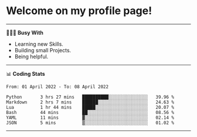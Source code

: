 # Welcome on my profile page!
<!-- print(("dralla"[::-1]+"s").capitalize()) -->

---
👨🏻‍💻 **Busy With**
* Learning new Skills.
* Building small Projects.
* Being helpful.

---
📊 **Coding Stats**
<!--START_SECTION:waka-->

```text
From: 01 April 2022 - To: 08 April 2022

Python       3 hrs 27 mins   ██████████░░░░░░░░░░░░░░░   39.96 %
Markdown     2 hrs 7 mins    ██████░░░░░░░░░░░░░░░░░░░   24.63 %
Lua          1 hr 44 mins    █████░░░░░░░░░░░░░░░░░░░░   20.07 %
Bash         44 mins         ██░░░░░░░░░░░░░░░░░░░░░░░   08.56 %
YAML         11 mins         ▓░░░░░░░░░░░░░░░░░░░░░░░░   02.14 %
JSON         5 mins          ▒░░░░░░░░░░░░░░░░░░░░░░░░   01.02 %
```

<!--END_SECTION:waka-->
---
